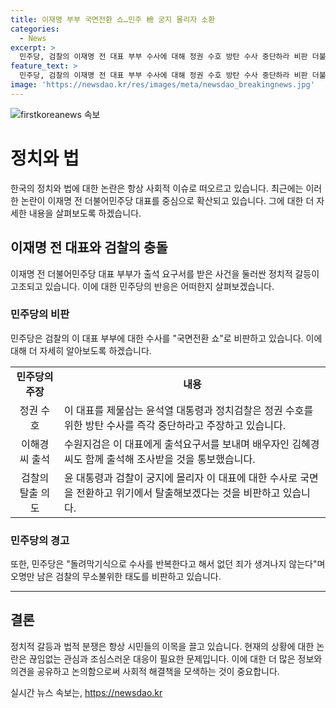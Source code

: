 ```yaml
---
title: 이재명 부부 국면전환 쇼…민주 檢 궁지 몰리자 소환
categories:
  - News
excerpt: >
  민주당, 검찰의 이재명 전 대표 부부 수사에 대해 정권 수호 방탄 수사 중단하라 비판 더불어민주당은 이재명 전 대표 부부에 대한 검찰 수사를 국면전환 쇼로 비판하며 정권 수호를 위한 방탄 수사를 즉각 중단하라고 촉구했다. 민주당은 검찰의 이재명 전 대표와 부인에 대한 수사를 비위 검사들에 대한 탄핵소추안을 제출한 직후의 일이라며 비겁하고 무도한 습성이라고 비판했다. 대책위는 또한 돌려막기식으로 수사를 반복한다고 해서 없던 죄가 생겨나지 않는다며 오명만 남은 유명무실, 아니 무명무실의 조직이 될 것이라고 경고했다.
feature_text: >
  민주당, 검찰의 이재명 전 대표 부부 수사에 대해 정권 수호 방탄 수사 중단하라 비판 더불어민주당은 이재명 전 대표 부부에 대한 검찰 수사를 국면전환 쇼로 비판하며 정권 수호를 위한 방탄 수사를 즉각 중단하라고 촉구했다. 민주당은 검찰의 이재명 전 대표와 부인에 대한 수사를 비위 검사들에 대한 탄핵소추안을 제출한 직후의 일이라며 비겁하고 무도한 습성이라고 비판했다. 대책위는 또한 돌려막기식으로 수사를 반복한다고 해서 없던 죄가 생겨나지 않는다며 오명만 남은 유명무실, 아니 무명무실의 조직이 될 것이라고 경고했다.
image: 'https://newsdao.kr/res/images/meta/newsdao_breakingnews.jpg'
---
```


<p><img src="https://newsdao.kr/res/images/meta/newsdao_breakingnews.jpg" alt="firstkoreanews 속보" /></p>

<h1>정치와 법</h1>

<p data-ke-size="size16">한국의 정치와 법에 대한 논란은 항상 사회적 이슈로 떠오르고 있습니다. 최근에는 이러한 논란이 이재명 전 더불어민주당 대표를 중심으로 확산되고 있습니다. 그에 대한 더 자세한 내용을 살펴보도록 하겠습니다.</p>

<h2 data-ke-size="size26">이재명 전 대표와 검찰의 충돌</h2>

<p data-ke-size="size16">이재명 전 더불어민주당 대표 부부가 출석 요구서를 받은 사건을 둘러싼 정치적 갈등이 고조되고 있습니다. 이에 대한 민주당의 반응은 어떠한지 살펴보겠습니다.</p>

<h3>민주당의 비판</h3>

<p data-ke-size="size16">민주당은 검찰의 이 대표 부부에 대한 수사를 "국면전환 쇼"로 비판하고 있습니다. 이에 대해 더 자세히 알아보도록 하겠습니다.</p>

<table>
  <tr>
    <td style="text-align: center; height: 17px;"><b>민주당의 주장</b></td>
    <td style="text-align: center; height: 17px;"><b>내용</b></td>
  </tr>
  <tr>
    <td style="text-align: center; height: 17px;">정권 수호</td>
    <td>이 대표를 제물삼는 윤석열 대통령과 정치검찰은 정권 수호를 위한 방탄 수사를 즉각 중단하라고 주장하고 있습니다.</td>
  </tr>
  <tr>
    <td style="text-align: center; height: 17px;">이해경 씨 출석</td>
    <td>수원지검은 이 대표에게 출석요구서를 보내며 배우자인 김혜경 씨도 함께 출석해 조사받을 것을 통보했습니다.</td>
  </tr>
  <tr>
    <td style="text-align: center; height: 17px;">검찰의 탈출 의도</td>
    <td>윤 대통령과 검찰이 궁지에 몰리자 이 대표에 대한 수사로 국면을 전환하고 위기에서 탈출해보겠다는 것을 비판하고 있습니다.</td>
  </tr>
</table>

<h3>민주당의 경고</h3>

<p data-ke-size="size16">또한, 민주당은 "돌려막기식으로 수사를 반복한다고 해서 없던 죄가 생겨나지 않는다"며 오명만 남은 검찰의 무소불위한 태도를 비판하고 있습니다.</p>

<hr>

<h2 data-ke-size="size26">결론</h2>

<p data-ke-size="size16">정치적 갈등과 법적 분쟁은 항상 시민들의 이목을 끌고 있습니다. 현재의 상황에 대한 논란은 끊임없는 관심과 조심스러운 대응이 필요한 문제입니다. 이에 대한 더 많은 정보와 의견을 공유하고 논의함으로써 사회적 해결책을 모색하는 것이 중요합니다.</p>
실시간 뉴스 속보는, <a href="https://newsdao.kr" rel="dofollow">https://newsdao.kr</a>


